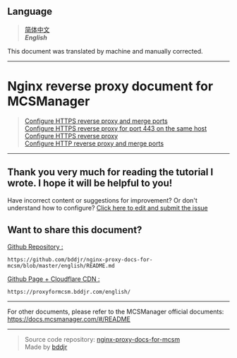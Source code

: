 ## Language
> [简体中文](../README.md)  
> ***English***  

This document was translated by machine and manually corrected.

***
# Nginx reverse proxy document for MCSManager
> [Configure HTTPS reverse proxy and merge ports](https-merge-ports.md)  
> [Configure HTTPS reverse proxy for port 443 on the same host](443.md)  
> [Configure HTTPS reverse proxy](https.md)  
> [Configure HTTP reverse proxy and merge ports](http-merge-ports.md)  

***
## Thank you very much for reading the tutorial I wrote. I hope it will be helpful to you!
Have incorrect content or suggestions for improvement? Or don't understand how to configure? <a href="https://github.com/bddjr/nginx-proxy-docs-for-mcsm/issues/new" target="_blank">Click here to edit and submit the issue</a>

## Want to share this document?

[Github Repository :](https://github.com/bddjr/nginx-proxy-docs-for-mcsm/blob/master/english/README.md)  
```
https://github.com/bddjr/nginx-proxy-docs-for-mcsm/blob/master/english/README.md
```
[Github Page + Cloudflare CDN :](https://proxyformcsm.bddjr.com/english/)  
```
https://proxyformcsm.bddjr.com/english/
```

***
For other documents, please refer to the MCSManager official documents:  
<https://docs.mcsmanager.com/#/README>  

***
> Source code repository: <a href="https://github.com/bddjr/nginx-proxy-docs-for-mcsm" target="_blank">nginx-proxy-docs-for-mcsm</a><br/>
> Made by <a href="https://bddjr.cn" target="_blank" rel="noopener">bddjr</a>
